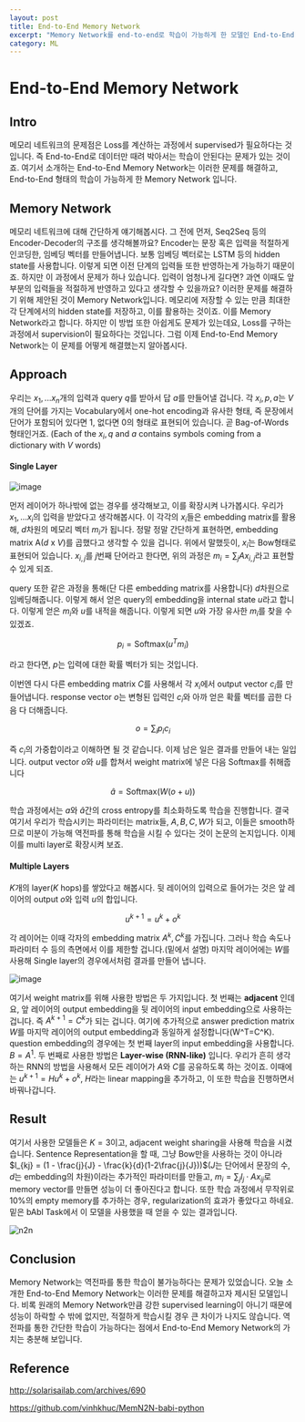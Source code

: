 ```yaml
---
layout: post
title: End-to-End Memory Network
excerpt: "Memory Network를 end-to-end로 학습이 가능하게 한 모델인 End-to-End Memory Networ에 대한 리뷰"
category: ML
---
```


# End-to-End Memory Network

## Intro

 메모리 네트워크의 문제점은 Loss를 계산하는 과정에서 supervised가 필요하다는 것입니다. 즉 End-to-End로 데이터만 때려 박아서는 학습이 안된다는 문제가 있는 것이죠. 여기서 소개하는 End-to-End Memory Network는 이러한 문제를 해결하고, End-to-End 형태의 학습이 가능하게 한 Memory Network 입니다.

## Memory Network

 메모리 네트워크에 대해 간단하게 얘기해봅시다. 그 전에 먼저, Seq2Seq 등의 Encoder-Decoder의 구조를 생각해볼까요? Encoder는 문장 혹은 입력을 적절하게 인코딩한, 임베딩 벡터를 만들어냅니다. 보통 임베딩 벡터로는 LSTM 등의 hidden state를 사용합니다. 이렇게 되면 이전 단계의 입력들 또한 반영하는게 가능하기 때문이죠. 하지만 이 과정에서 문제가 하나 있습니다. 입력이 엄청나게 길다면? 과연 이때도 앞 부분의 입력들을 적절하게 반영하고 있다고 생각할 수 있을까요? 이러한 문제를 해결하기 위해 제안된 것이 Memory Network입니다. 메모리에 저장할 수 있는 만큼 최대한 각 단계에서의 hidden state를 저장하고, 이를 활용하는 것이죠. 이를 Memory Network라고 합니다. 하지만 이 방법 또한 아쉽게도 문제가 있는데요, Loss를 구하는 과정에서 supervision이 필요하다는 것입니다. 그럼 이제 End-to-End Memory Network는 이 문제를 어떻게 해결했는지 알아봅시다.

## Approach

 우리는 $x_1, ... x_n$개의 입력과 query $q$를 받아서 답 $a$를 만들어낼 겁니다. 각 $x_i, p, a$는 $V$개의 단어를 가지는 Vocabulary에서 one-hot encoding과 유사한 형태, 즉 문장에서 단어가 포함되어 있다면 1, 없다면 0의 형태로 표현되어 있습니다. 곧 Bag-of-Words 형태인거죠. (Each of the $x_i, q$ and $a$ contains symbols coming from a dictionary with $V$ words)

#### Single Layer

![image](https://user-images.githubusercontent.com/25279765/37243715-a01d7098-24c1-11e8-8c09-cac5b6ac877b.png)

 먼저 레이어가 하나밖에 없는 경우를 생각해보고, 이를 확장시켜 나가봅시다. 우리가 $x_1,...x_i$의 입력을 받았다고 생각해봅시다. 이 각각의 $x_i$들은 embedding matrix를 활용해, $d$차원의 메모리 벡터 $m_i$가 됩니다. 정말 정말 간단하게 표현하면, embedding matrix A($d$ x  $V$)를 곱했다고 생각할 수 있을 겁니다. 위에서 말했듯이, $x_i$는 Bow형태로 표현되어 있습니다. $x_{i, j}$를 $j$번째 단어라고 한다면, 위의 과정은 $m_i = \sum_j{Ax_{i,j}}$라고 표현할 수 있게 되죠.

 query 또한 같은 과정을 통해(단 다른 embedding matrix를 사용합니다) $d$차원으로 임베딩해줍니다. 이렇게 해서 얻은 query의 embedding을 internal state $u$라고 합니다. 이렇게 얻은 $m_i$와 $u$를 내적을 해줍니다. 이렇게 되면 $u$와 가장 유사한 $m_i$를 찾을 수 있겠죠.

$$p_i = \text{Softmax}(u^T m_i)$$

라고 한다면, $p$는 입력에 대한 확률 벡터가 되는 것입니다.

이번엔 다시 다른 embedding matrix $C$를 사용해서 각 $x_i$에서 output vector $c_i$를 만들어냅니다. response vector $o$는 변형된 입력인 $c_i$와 아까 얻은 확률 벡터를 곱한 다음 다 더해줍니다.

$$ o = \sum_i{p_i c_i}$$

즉 $c_i$의 가중합이라고 이해하면 될 것 같습니다. 이제 남은 일은 결과를 만들어 내는 일입니다. output vector $o$와 $u$를 합쳐서 weight matrix에 넣은 다음 Softmax를 취해줍니다

$$ \hat{a} = \text{Softmax}(W(o+u))$$

학습 과정에서는 $a$와 $\hat{a}$간의 cross entropy를 최소화하도록 학습을 진행합니다. 결국 여기서 우리가 학습시키는 파라미터는 matrix들, $A, B, C, W$가 되고, 이들은 smooth하므로 미분이 가능해 역전파를 통해 학습을 시킬 수 있다는 것이 논문의 논지입니다. 이제 이를 multi layer로 확장시켜 보죠.

#### Multiple Layers

$K$개의 layer($K$ hops)를 쌓았다고 해봅시다. 뒷 레이어의 입력으로 들어가는 것은 앞 레이어의 output $o$와 입력 $u$의 합입니다.

$$u^{k+1} = u^k + o^k$$

각 레이어는 이때 각자의 embedding matrix $A^k, C^k$를 가집니다. 그러나 학습 속도나 파라미터 수 등의 측면에서 이를 제한할 겁니다.(밑에서 설명) 마지막 레이어에는 $W$를 사용해 Single layer의 경우에서처럼 결과를 만들어 냅니다.

![image](https://user-images.githubusercontent.com/25279765/37243497-85a8eb38-24bd-11e8-845f-4aba2f5bc3ed.png)

여기서 weight matrix를 위해 사용한 방법은 두 가지입니다. 첫 번째는 **adjacent** 인데요, 앞 레이어의 output embedding을 뒷 레이어의 input embedding으로 사용하는 겁니다. 즉 $A^{k+1} = C^k$가 되는 겁니다. 여기에 추가적으로 answer prediction matrix $W$를 마지막 레이어의 output embedding과 동일하게 설정합니다(W^T=C^K). question embedding의 경우에는 첫 번째 layer의 input embedding을 사용합니다. $B = A^1$. 두 번째로 사용한 방법은 **Layer-wise (RNN-like)** 입니다. 우리가 흔히 생각하는 RNN의 방법을 사용해서 모든 레이어가 $A$와 $C$를 공유하도록 하는 것이죠. 이때에는 $u^{k+1} = Hu^k + o^k$, $H$라는 linear mapping을 추가하고, 이 또한 학습을 진행하면서 바꿔나갑니다.

## Result

여기서 사용한 모델들은 $K = 3$이고, adjacent weight sharing을 사용해 학습을 시켰습니다. Sentence Representation을 할 때, 그냥 Bow만을 사용하는 것이 아니라 $l_{kj} = (1 - \frac{j}{J} - \frac{k}{d}(1-2\frac{j}{J}))$($J$는 단어에서 문장의 수, $d$는 embedding의 차원)이라는 추가적인 파라미터를 만들고, $m_i = \sum_j l_j \cdot Ax_{ij}$로 memory vector를 만들면 성능이 더 좋아진다고 합니다. 또한 학습 과정에서 무작위로 10%의 empty memory를 추가하는 경우, regularization의 효과가 좋았다고 하네요. 밑은 bAbl Task에서 이 모델을 사용했을 때 얻을 수 있는 결과입니다.

![n2n](https://camo.githubusercontent.com/b563d59313f34e16a1fedabf235c568aa45d029b/687474703a2f2f692e696d6775722e636f6d2f6d4b745a376b422e676966)

## Conclusion

Memory Network는 역전파를 통한 학습이 불가능하다는 문제가 있었습니다. 오늘 소개한 End-to-End Memory Network는 이러한 문제를 해결하고자 제시된 모델입니다. 비록 원래의 Memory Network만큼 강한 supervised learning이 아니기 때문에 성능이 하락할 수 밖에 없지만, 적절하게 학습시킬 경우 큰 차이가 나지도 않습니다. 역전파를 통한 간단한 학습이 가능하다는 점에서 End-to-End Memory Network의 가치는 충분해 보입니다.

## Reference

http://solarisailab.com/archives/690

https://github.com/vinhkhuc/MemN2N-babi-python
